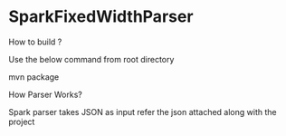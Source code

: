 # SparkFixedWidthParser

How to build ?

Use the below command from root directory

mvn package

How Parser Works?

Spark parser takes JSON as input refer the json attached along with the project
